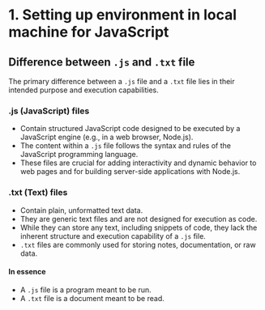 # 1. Setting up environment in local machine for JavaScript

## Difference between `.js` and `.txt` file

The primary difference between a `.js` file and a `.txt` file lies in their intended purpose and execution capabilities.

### .js (JavaScript) files

- Contain structured JavaScript code designed to be executed by a JavaScript engine (e.g., in a web browser, Node.js).
- The content within a `.js` file follows the syntax and rules of the JavaScript programming language.
- These files are crucial for adding interactivity and dynamic behavior to web pages and for building server-side applications with Node.js.

### .txt (Text) files

- Contain plain, unformatted text data.
- They are generic text files and are not designed for execution as code.
- While they can store any text, including snippets of code, they lack the inherent structure and execution capability of a `.js` file.
- `.txt` files are commonly used for storing notes, documentation, or raw data.

#### In essence

- A `.js` file is a program meant to be run.
- A `.txt` file is a document meant to be read.
